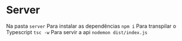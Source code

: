 # Server
Na pasta `server`
Para instalar as dependências `npm i`
Para transpilar o Typescript `tsc -w`
Para servir a api `nodemon dist/index.js`